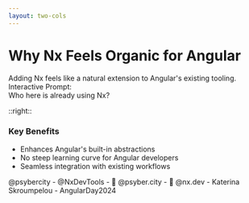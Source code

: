 ```yaml
---
layout: two-cols
---
```


# Why Nx Feels Organic for Angular

<div class="mt-4">
  <div v-click class="text-xl mb-6">
    Adding Nx feels like a natural extension to Angular's existing tooling.
  </div>

  <div v-click class="bg-blue-50 dark:bg-blue-900 p-4 rounded-lg mb-6">
    <mdi-account-voice class="inline-block mr-2" /> Interactive Prompt:
    <div class="font-bold mt-2">Who here is already using Nx?</div>
  </div>
</div>

::right::

<div class="ml-4">
  <div v-click-hide class="mt-12">
    <h3 class="text-lg font-semibold mb-4">Key Benefits</h3>
    <ul class="list-disc ml-4 space-y-2">
      <li>Enhances Angular's built-in abstractions</li>
      <li>No steep learning curve for Angular developers</li>
      <li>Seamless integration with existing workflows</li>
    </ul>
  </div>
</div>

<div class="absolute bottom-4 left-0 right-0 text-gray-400 text-sm text-center">
  @psybercity - @NxDevTools - 🦋 @psyber.city - 🦋 @nx.dev - Katerina Skroumpelou - AngularDay2024
</div>